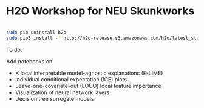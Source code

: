 # H2O Workshop for NEU Skunkworks


```bash 

sudo pip uninstall h2o
sudo pip3 install -f http://h2o-release.s3.amazonaws.com/h2o/latest_stable_Py.html h2o

```

To do:

Add notebooks on:

* K local interpretable model-agnostic explanations (K-LIME)    
* Individual conditional expectation (ICE) plots    
* Leave-one-covariate-out (LOCO) local feature importance     
* Visualization of neural network layers    
* Decision tree surrogate models   


